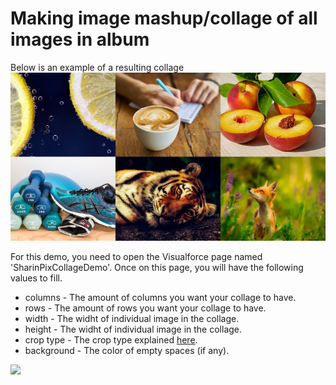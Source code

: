 
# Making image mashup/collage of all images in album

Below is an example of a resulting collage
<img src="https://raw.githubusercontent.com/Akhilesh05/img/master/collage.jpg">

For this demo, you need to open the Visualforce page named 'SharinPixCollageDemo'.
Once on this page, you will have the following values to fill.
* columns - The amount of columns you want your collage to have.
* rows - The amount of rows you want your collage to have.
* width - The widht of individual image in the collage.
* height - The widht of individual image in the collage.
* crop type - The crop type explained [here](https://github.com/SharinPix/demo-apex/tree/image_crop_resize).
* background - The color of empty spaces (if any).

[<img src="https://raw.githubusercontent.com/afawcett/githubsfdeploy/master/deploy.png">](https://githubsfdeploy.herokuapp.com?owner=sharinpix&repo=demo-apex&ref=image_collage_mashup)